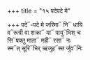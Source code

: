 +++
title = "१५ पदेपदे मे"

+++
पदे᳓-पदे मे जरिमा᳓ नि᳓ धायि  
व᳓रूत्री वा शक्रा᳓ या᳓ पायु᳓भिश् च  
सि᳓षक्तु माता᳓ मही᳓ रसा᳓ नः  
स्म᳓त् सूरि᳓भिर् ऋजुह᳓स्त र्जुव᳓निः